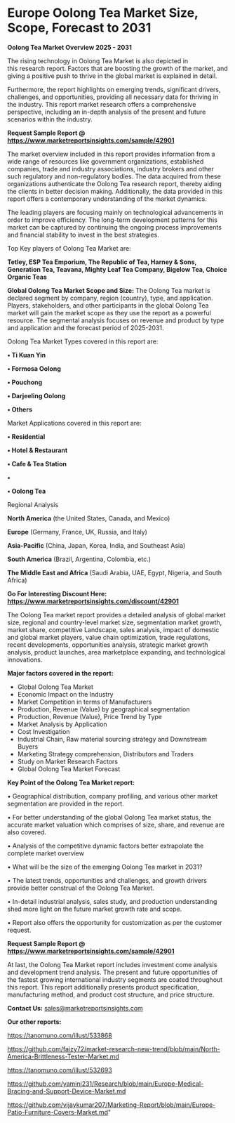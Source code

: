 # Europe Oolong Tea Market Size, Scope, Forecast to 2031

<Strong> Oolong Tea Market Overview 2025 - 2031</strong>

The rising technology in Oolong Tea Market is also depicted in this research report. Factors that are boosting the growth of the market, and giving a positive push to thrive in the global market is explained in detail.

Furthermore, the report highlights on emerging trends, significant drivers, challenges, and opportunities, providing all necessary data for thriving in the industry. This report market research offers a comprehensive perspective, including an in-depth analysis of the present and future scenarios within the industry.

<strong>Request Sample Report @ <a href=https://www.marketreportsinsights.com/sample/42901>https://www.marketreportsinsights.com/sample/42901</a></strong>

The market overview included in this report provides information from a wide range of resources like government organizations, established companies, trade and industry associations, industry brokers and other such regulatory and non-regulatory bodies. The data acquired from these organizations authenticate the Oolong Tea research report, thereby aiding the clients in better decision making. Additionally, the data provided in this report offers a contemporary understanding of the market dynamics.

The leading players are focusing mainly on technological advancements in order to improve efficiency. The long-term development patterns for this market can be captured by continuing the ongoing process improvements and financial stability to invest in the best strategies.

Top Key players of Oolong Tea Market are:

<strong>Tetley, ESP Tea Emporium, The Republic of Tea, Harney & Sons, Generation Tea, Teavana, Mighty Leaf Tea Company, Bigelow Tea, Choice Organic Teas</strong>

<strong><b>Global Oolong Tea Market Scope and Size:</b></strong>
The Oolong Tea market is declared segment by company, region (country), type, and application. Players, stakeholders, and other participants in the global Oolong Tea market will gain the market scope as they use the report as a powerful resource. The segmental analysis focuses on revenue and product by type and application and the forecast period of 2025-2031.

Oolong Tea Market Types covered in this report are:

<strong>•  Ti Kuan Yin

•  Formosa Oolong

•  Pouchong

•  Darjeeling Oolong

•  Others</strong>

Market Applications covered in this report are:

<strong>•  Residential

•  Hotel & Restaurant

•  Cafe & Tea Station

•  

•  Oolong Tea</strong> 

Regional Analysis

<strong>North America</strong> (the United States, Canada, and Mexico)

<strong>Europe</strong> (Germany, France, UK, Russia, and Italy)

<strong>Asia-Pacific</strong> (China, Japan, Korea, India, and Southeast Asia)

<strong>South America</strong> (Brazil, Argentina, Colombia, etc.)

<strong>The Middle East and Africa</strong> (Saudi Arabia, UAE, Egypt, Nigeria, and South Africa)

<strong>Go For Interesting Discount Here: <a href=https://www.marketreportsinsights.com/discount/42901>https://www.marketreportsinsights.com/discount/42901</a></strong>

The Oolong Tea market report provides a detailed analysis of global market size, regional and country-level market size, segmentation market growth, market share, competitive Landscape, sales analysis, impact of domestic and global market players, value chain optimization, trade regulations, recent developments, opportunities analysis, strategic market growth analysis, product launches, area marketplace expanding, and technological innovations.

<strong><b>Major factors covered in the report:</b></strong>
<ul>
  <li>Global Oolong Tea Market </li>
  <li>Economic Impact on the Industry</li>
  <li>Market Competition in terms of Manufacturers</li>
  <li>Production, Revenue (Value) by geographical segmentation</li>
  <li>Production, Revenue (Value), Price Trend by Type</li>
  <li>Market Analysis by Application</li>
  <li>Cost Investigation</li>
  <li>Industrial Chain, Raw material sourcing strategy and Downstream Buyers</li>
  <li>Marketing Strategy comprehension, Distributors and Traders</li>
  <li>Study on Market Research Factors</li>
  <li>Global Oolong Tea Market Forecast</li>
</ul>

<strong><b>Key Point of the Oolong Tea Market report:</b></strong>

• Geographical distribution, company profiling, and various other market segmentation are provided in the report.

• For better understanding of the global Oolong Tea market status, the accurate market valuation which comprises of size, share, and revenue are also covered.

• Analysis of the competitive dynamic factors better extrapolate the complete market overview

• What will be the size of the emerging Oolong Tea market in 2031?

• The latest trends, opportunities and challenges, and growth drivers provide better construal of the Oolong Tea Market.

• In-detail industrial analysis, sales study, and production understanding shed more light on the future market growth rate and scope.

• Report also offers the opportunity for customization as per the customer request.

<strong>Request Sample Report @ <a href=https://www.marketreportsinsights.com/sample/42901>https://www.marketreportsinsights.com/sample/42901</a></strong>

At last, the Oolong Tea Market report includes investment come analysis and development trend analysis. The present and future opportunities of the fastest growing international industry segments are coated throughout this report. This report additionally presents product specification, manufacturing method, and product cost structure, and price structure.

<strong>Contact Us:</strong>
sales@marketreportsinsights.com

<strong>Our other reports:</strong>

<a href=https://tanomuno.com/illust/533868>https://tanomuno.com/illust/533868</a>

<a href=https://github.com/faizy72/market-research-new-trend/blob/main/North-America-Brittleness-Tester-Market.md>https://github.com/faizy72/market-research-new-trend/blob/main/North-America-Brittleness-Tester-Market.md</a>

<a href=https://tanomuno.com/illust/532693>https://tanomuno.com/illust/532693</a>

<a href=https://github.com/yamini231/Research/blob/main/Europe-Medical-Bracing-and-Support-Device-Market.md>https://github.com/yamini231/Research/blob/main/Europe-Medical-Bracing-and-Support-Device-Market.md</a>

<a href=https://github.com/vijaykumar207/Marketing-Report/blob/main/Europe-Patio-Furniture-Covers-Market.md>https://github.com/vijaykumar207/Marketing-Report/blob/main/Europe-Patio-Furniture-Covers-Market.md</a>"

